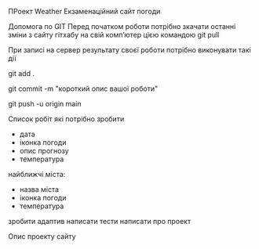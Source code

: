 ПРоект Weather
Екзаменаційний сайт погоди

Допомога по GIT
Перед початком роботи потрібно зкачати останні зміни з сайту гітхабу на свій комп’ютер цією командою
git pull

При записі на сервер результату своєї роботи потрібно виконувати такі дії

git add .

git commit -m "короткий опис вашої роботи"

git push -u origin main

Список робіт які потрібно зробити
* дата
* іконка погоди
* опис прогнозу
* температура

найближчі міста:
- назва міста
- іконка погоди
- температура

зробити адаптив
написати тести
написати про проект

Опис проекту  сайту
